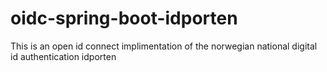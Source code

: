 # oidc-spring-boot-idporten
This is an open id connect implimentation of the norwegian national digital id authentication idporten
